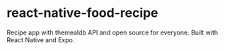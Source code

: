 # react-native-food-recipe
Recipe app with themealdb API and open source for everyone. Built with React Native and Expo.
